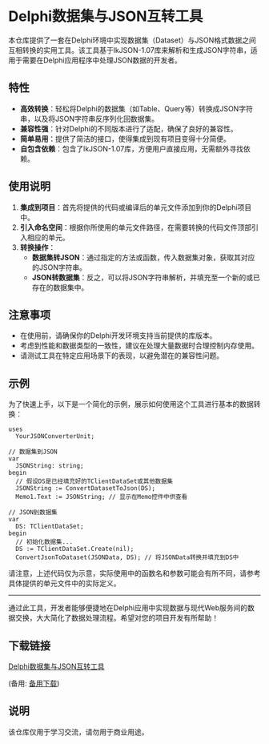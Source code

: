# Delphi数据集与JSON互转工具

本仓库提供了一套在Delphi环境中实现数据集（Dataset）与JSON格式数据之间互相转换的实用工具。该工具基于lkJSON-1.07库来解析和生成JSON字符串，适用于需要在Delphi应用程序中处理JSON数据的开发者。

## 特性
- **高效转换**：轻松将Delphi的数据集（如Table、Query等）转换成JSON字符串，以及将JSON字符串反序列化回数据集。
- **兼容性强**：针对Delphi的不同版本进行了适配，确保了良好的兼容性。
- **简单易用**：提供了简洁的接口，使得集成到现有项目变得十分简便。
- **自包含依赖**：包含了lkJSON-1.07库，方便用户直接应用，无需额外寻找依赖。

## 使用说明
1. **集成到项目**：首先将提供的代码或编译后的单元文件添加到你的Delphi项目中。
2. **引入命名空间**：根据你所使用的单元文件路径，在需要转换的代码文件顶部引入相应的单元。
3. **转换操作**：
   - **数据集转JSON**：通过指定的方法或函数，传入数据集对象，获取其对应的JSON字符串。
   - **JSON转数据集**：反之，可以将JSON字符串解析，并填充至一个新的或已存在的数据集中。

## 注意事项
- 在使用前，请确保你的Delphi开发环境支持当前提供的库版本。
- 考虑到性能和数据类型的一致性，建议在处理大量数据时合理控制内存使用。
- 请测试工具在特定应用场景下的表现，以避免潜在的兼容性问题。

## 示例
为了快速上手，以下是一个简化的示例，展示如何使用这个工具进行基本的数据转换：

```delphi
uses
  YourJSONConverterUnit;

// 数据集到JSON
var
  JSONString: string;
begin
  // 假设DS是已经填充好的TClientDataSet或其他数据集
  JSONString := ConvertDatasetToJson(DS);
  Memo1.Text := JSONString; // 显示在Memo控件中供查看
  
// JSON到数据集
var
  DS: TClientDataSet;
begin
  // 初始化数据集...
  DS := TClientDataSet.Create(nil);
  ConvertJsonToDataset(JSONData, DS); // 将JSONData转换并填充到DS中
```

请注意，上述代码仅为示意，实际使用中的函数名和参数可能会有所不同，请参考具体提供的单元文件中的实际定义。

---

通过此工具，开发者能够便捷地在Delphi应用中实现数据与现代Web服务间的数据交换，大大简化了数据处理流程。希望对您的项目开发有所帮助！

## 下载链接
[Delphi数据集与JSON互转工具](https://pan.quark.cn/s/add864f3d4e6) 

(备用: [备用下载](https://pan.baidu.com/s/1wtN9vR7p7jsMtkYijsmGmg?pwd=1234))

## 说明

该仓库仅用于学习交流，请勿用于商业用途。
